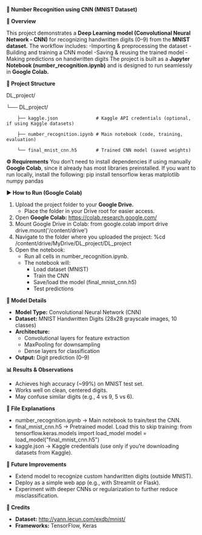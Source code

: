 **📘 Number Recognition using CNN (MNIST Dataset)**

**📖 Overview**

This project demonstrates a **Deep Learning model (Convolutional Neural Network - CNN)** for recognizing handwritten digits (0–9) from the **MNIST dataset.**
The workflow includes:
-Importing & preprocessing the dataset
-Building and training a CNN model
-Saving & reusing the trained model
-Making predictions on handwritten digits
The project is built as a **Jupyter Notebook (number_recognition.ipynb)** and is designed to run seamlessly in **Google Colab.**

**📂 Project Structure**

DL_project/

  └── DL_project/
  
        ├── kaggle.json              # Kaggle API credentials (optional, if using Kaggle datasets)
        
        ├── number_recognition.ipynb # Main notebook (code, training, evaluation)
        
        └── final_mnist_cnn.h5       # Trained CNN model (saved weights)
    
**⚙️ Requirements**
You don’t need to install dependencies if using manually **Google Colab**, since it already has most libraries preinstalled.
If you want to run locally, install the following:
  pip install tensorflow keras matplotlib numpy pandas

**▶️ How to Run (Google Colab)**
1. Upload the project folder to your **Google Drive.**
   - Place the folder in your Drive root for easier access.
2. Open **Google Colab:**
   https://colab.research.google.com/
3. Mount Google Drive in Colab:
   from google.colab import drive
   drive.mount('/content/drive')
4. Navigate to the folder where you uploaded the project:
   %cd /content/drive/MyDrive/DL_project/DL_project
5. Open the notebook:
   - Run all cells in number_recognition.ipynb.
   - The notebook will:
     - Load dataset (MNIST)
     - Train the CNN
     - Save/load the model (final_mnist_cnn.h5)
     - Test predictions

**🧠 Model Details**
- **Model Type:** Convolutional Neural Network (CNN)
- **Dataset:** MNIST Handwritten Digits (28x28 grayscale images, 10 classes)
- **Architecture:**
  - Convolutional layers for feature extraction
  - MaxPooling for downsampling
  - Dense layers for classification
- **Output:** Digit prediction (0–9)

**📊 Results & Observations**
- Achieves high accuracy (~99%) on MNIST test set.
- Works well on clean, centered digits.
- May confuse similar digits (e.g., 4 vs 9, 5 vs 6).

**📑 File Explanations**
- number_recognition.ipynb → Main notebook to train/test the CNN.
- final_mnist_cnn.h5 → Pretrained model. Load this to skip training:
    from tensorflow.keras.models import load_model
    model = load_model("final_mnist_cnn.h5")
- kaggle.json → Kaggle credentials (use only if you’re downloading datasets from Kaggle).

**🚀 Future Improvements**
  - Extend model to recognize custom handwritten digits (outside MNIST).
  - Deploy as a simple web app (e.g., with Streamlit or Flask).
  - Experiment with deeper CNNs or regularization to further reduce misclassification.

**🙌 Credits**
- **Dataset:** http://yann.lecun.com/exdb/mnist/
- **Frameworks:** TensorFlow, Keras
